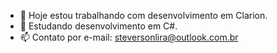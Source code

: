 - 🔭 Hoje estou trabalhando com desenvolvimento em Clarion.
- 🌱 Estudando desenvolvimento em C#.
- 📫 Contato por e-mail: steversonlira@outlook.com.br
